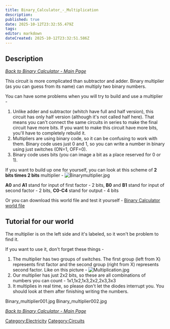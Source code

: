 ```yaml
---
title: Binary_Calculator_-_Multiplication
description: 
published: true
date: 2025-10-12T23:32:55.479Z
tags: 
editor: markdown
dateCreated: 2025-10-12T23:32:51.586Z
---
```


## **Description**

*[Back to Binary Calculator - Main Page](Binary_Calculator "wikilink")*

This circuit is more complicated than subtractor and adder. Binary
multiplier (as you can guess from its name) can multiply two binary
numbers.

You can have some problems when you will try to build and use a
multiplier -

1.  Unlike adder and subtractor (whitch have full and half version),
    this circuit has only half version (although it's not called half
    here). That means you can't connect the same circuits in series to
    make the final circuit have more bits. If you want to make this
    circuit have more bits, you'll have to completely rebuild it.
2.  Multipliers are using binary code, so it can be confusing to work
    with them. Binary code uses just 0 and 1, so you can write a number
    in binary using just switches (ON=1, OFF=0).
3.  Binary code uses bits (you can image a bit as a place reserved for 0
    or 1).

If you want to build up one for yourself, you can look at this scheme of
**2 bits times 2 bits** multiplier -
![Binarymultiplier.jpg](Binarymultiplier.jpg "Binarymultiplier.jpg")

**A0** and **A1** stand for input of first factor - 2 bits, **B0** and
**B1** stand for input of second factor - 2 bits, **C0-C4** stand for
output - 4 bits

Or you can download this world file and test it yourself - [Binary
Calculator world
file](https://dl.dropboxusercontent.com/s/pdxfcvu4v9qg3r6/BinOperations.scworld?token_hash=AAHgWWkpA5AxzT1v35tiAHHUkqH_tQ9wAYLanSkx6xGqog&dl=1)

## **Tutorial for our world**

The multiplier is on the left side and it's labeled, so it won't be
problem to find it.

If you want to use it, don't forget these things -

1.  The multiplier has two groups of switches. The first group (left
    from X) represents first factor and the second group (right from X)
    represents second factor. Like on this picture -
    ![Multiplication.jpg](Multiplication.jpg "Multiplication.jpg")
2.  Our multiplier has just 2x2 bits, so these are all combinations of
    numbers you can count - 1x1,1x2,1x3,2x2,2x3,3x3
3.  It multiplies in real time, so please don't let the diodes interrupt
    you. You should look at them after finishing writing the numbers.

Binary_multiplier001.jpg Binary_multiplier002.jpg

*[Back to Binary Calculator - Main Page](Binary_Calculator "wikilink")*

[Category:Electricity](Category:Electricity "wikilink")
[Category:Circuits](Category:Circuits "wikilink")
